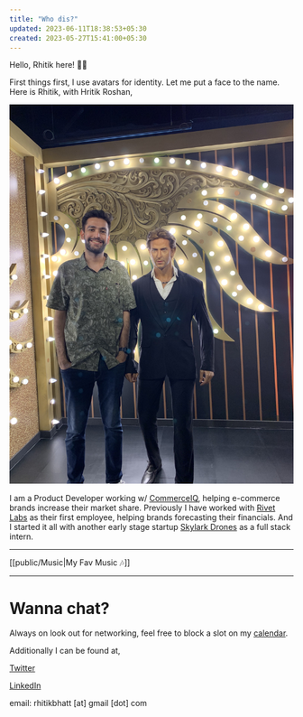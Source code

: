 ```yaml
---
title: "Who dis?"
updated: 2023-06-11T18:38:53+05:30
created: 2023-05-27T15:41:00+05:30
---
```



Hello, Rhitik here! 👋🏼

First things first, I use avatars for identity. Let me put a face to the name. Here is Rhitik, with Hritik Roshan,

<center>

![drawing|400](images/rhitik.jpg)

</center>


I am a Product Developer working w/ [CommerceIQ](https://commerceiq.ai/), helping e-commerce brands increase their market share. Previously I have worked with [Rivet Labs](https://rivetlabs.io/) as their first employee, helping brands forecasting their financials. And I started it all with another early stage startup [Skylark Drones](https://skylarkdrones.com/) as a full stack intern.

---
[[public/Music|My Fav Music 🎶]]


---

# Wanna chat?

Always on look out for networking, feel free to block a slot on my [calendar](https://calendly.com/rhitik/60min).

Additionally I can be found at,

[Twitter](https://twitter.com/lambainsaan)

[LinkedIn](https://www.linkedin.com/in/rhitik-bhatt/)

email: rhitikbhatt [at] gmail [dot] com
